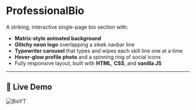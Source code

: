 ﻿# ProfessionalBio
A striking, interactive single-page bio section with:

- **Matrix-style animated background**  
- **Glitchy neon logo** overlapping a sleek navbar line  
- **Typewriter carousel** that types and wipes each skill line one at a time  
- **Hover-glow profile photo** and a spinning ring of social icons  
- Fully responsive layout, built with **HTML**, **CSS**, and **vanilla JS**

---

## 🚀 Live Demo

![BioYT](https://github.com/user-attachments/assets/03f29cf6-3968-45ed-9de8-38e710b162c2)

